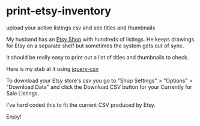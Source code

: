 # print-etsy-inventory
upload your active listings csv and see titles and thumbnails

My husband has an [Etsy Shop](http://avalonprand.etsy.com) with hundreds of listings.  He keeps drawings for Etsy on a separate shelf but sometimes the system gets out of sync.

It should be really easy to print out a list of titles and thumbnails to check.

Here is my stab at it using [jquery-csv](https://github.com/evanplaice/jquery-csv)

To download your Etsy store's csv you go to "Shop Settings" > "Options" > "Download Data" and click the Download CSV button for your Currently for Sale Listings.

I've hard coded this to fit the current CSV produced by Etsy.

Enjoy!

